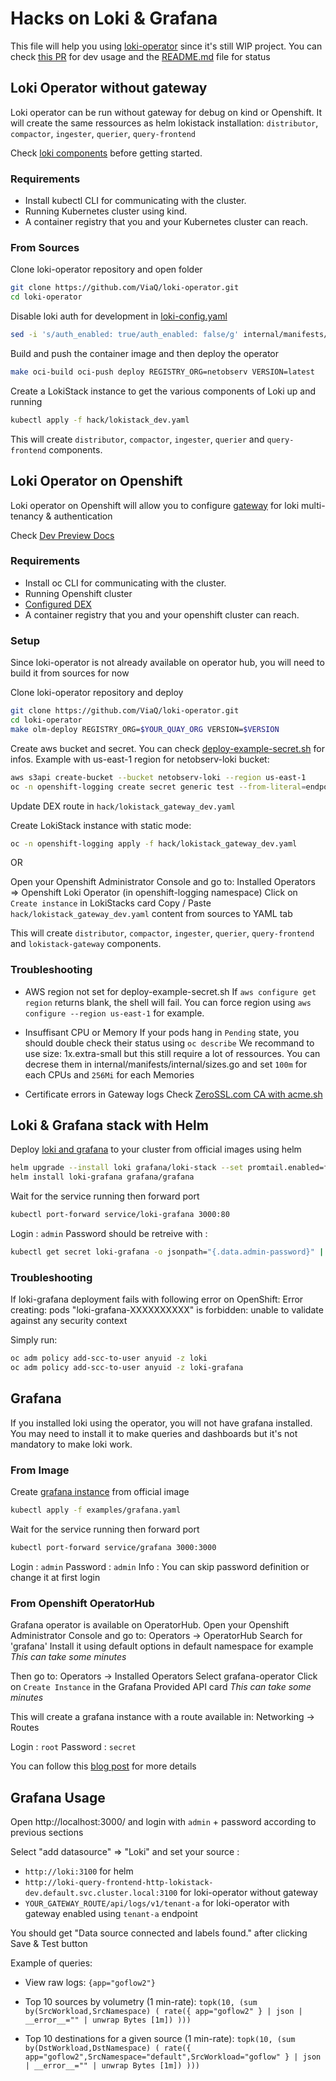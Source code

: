 # Hacks on Loki & Grafana
This file will help you using [loki-operator](https://github.com/ViaQ/loki-operator) since it's still WIP project.
You can check [this PR](https://github.com/ViaQ/loki-operator/pull/99) for dev usage and the [README.md](https://github.com/ViaQ/loki-operator/blob/master/README.md) file for status

## Loki Operator without gateway
Loki operator can be run without gateway for debug on kind or Openshift. It will create the same ressources as helm lokistack installation:
`distributor`, `compactor`, `ingester`, `querier`, `query-frontend`

Check [loki components](https://grafana.com/docs/loki/latest/fundamentals/architecture/#components) before getting started.

### Requirements
- Install kubectl CLI for communicating with the cluster.
- Running Kubernetes cluster using kind.
- A container registry that you and your Kubernetes cluster can reach.

### From Sources

Clone loki-operator repository and open folder
```bash
git clone https://github.com/ViaQ/loki-operator.git
cd loki-operator
```

Disable loki auth for development in [loki-config.yaml](https://github.com/ViaQ/loki-operator/blob/master/internal/manifests/internal/config/loki-config.yaml#L2)
```bash
sed -i 's/auth_enabled: true/auth_enabled: false/g' internal/manifests/internal/config/loki-config.yaml
```

Build and push the container image and then deploy the operator
```bash
make oci-build oci-push deploy REGISTRY_ORG=netobserv VERSION=latest
```

Create a LokiStack instance to get the various components of Loki up and running
```bash
kubectl apply -f hack/lokistack_dev.yaml
```

This will create `distributor`, `compactor`, `ingester`, `querier` and `query-frontend` components.

## Loki Operator on Openshift
Loki operator on Openshift will allow you to configure [gateway](https://github.com/observatorium/api) for loki multi-tenancy & authentication

Check [Dev Preview Docs](https://github.com/ViaQ/loki-operator/pull/99)

### Requirements
- Install oc CLI for communicating with the cluster.
- Running Openshift cluster
- [Configured DEX](https://github.com/netobserv/documents/blob/main/hack_dex.md)
- A container registry that you and your openshift cluster can reach.

### Setup
Since loki-operator is not already available on operator hub, you will need to build it from sources for now

Clone loki-operator repository and deploy
```bash
git clone https://github.com/ViaQ/loki-operator.git
cd loki-operator
make olm-deploy REGISTRY_ORG=$YOUR_QUAY_ORG VERSION=$VERSION
```

Create aws bucket and secret. You can check [deploy-example-secret.sh](https://github.com/ViaQ/loki-operator/blob/master/hack/deploy-example-secret.sh) for infos.
Example with us-east-1 region for netobserv-loki bucket:
```bash
aws s3api create-bucket --bucket netobserv-loki --region us-east-1
oc -n openshift-logging create secret generic test --from-literal=endpoint="https://s3.us-east-1.amazonaws.com" --from-literal=region="eu-east-1" --from-literal=bucketnames="netobserv-loki" --from-literal=access_key_id="XXXXXXXXXXXXXXXXXXXX" --from-literal=access_key_secret="XXXXXXXXXXXXXXXXXXXXXXXXXXXXXXXXXXXXXXXX"
```

Update DEX route in `hack/lokistack_gateway_dev.yaml`

Create LokiStack instance with static mode:
```bash
oc -n openshift-logging apply -f hack/lokistack_gateway_dev.yaml
```

OR

Open your Openshift Administrator Console and go to:
    Installed Operators => Openshift Loki Operator (in openshift-logging namespace) 
    Click on `Create instance` in LokiStacks card
    Copy / Paste `hack/lokistack_gateway_dev.yaml` content from sources to YAML tab

This will create `distributor`, `compactor`, `ingester`, `querier`, `query-frontend` and `lokistack-gateway` components.

### Troubleshooting
- AWS region not set for deploy-example-secret.sh
If `aws configure get region` returns blank, the shell will fail. 
You can force region using `aws configure --region us-east-1` for example.

- Insuffisant CPU or Memory
If your pods hang in `Pending` state, you should double check their status using `oc describe`
We recommand to use size: 1x.extra-small but this still require a lot of ressources. 
You can decrese them in internal/manifests/internal/sizes.go and set `100m` for each CPUs and `256Mi` for each Memories

- Certificate errors in Gateway logs
Check [ZeroSSL.com CA with acme.sh](https://github.com/netobserv/documents/blob/main/hack_dex.md#-ZeroSSL.com-CA-with-acme.sh)

## Loki & Grafana stack with Helm

Deploy [loki and grafana](https://grafana.com/docs/loki/latest/installation/helm/#deploy-grafana-to-your-cluster) to your cluster from official images using helm
```bash
helm upgrade --install loki grafana/loki-stack --set promtail.enabled=false
helm install loki-grafana grafana/grafana
```

Wait for the service running then forward port
```bash
kubectl port-forward service/loki-grafana 3000:80
```

Login : `admin`
Password should be retreive with :
```bash
kubectl get secret loki-grafana -o jsonpath="{.data.admin-password}" | base64 --decode ; echo
```

### Troubleshooting
If loki-grafana deployment fails with following error on OpenShift:
Error creating: pods "loki-grafana-XXXXXXXXXX" is forbidden: unable to validate against any security context

Simply run:
```bash
oc adm policy add-scc-to-user anyuid -z loki
oc adm policy add-scc-to-user anyuid -z loki-grafana
```

## Grafana
If you installed loki using the operator, you will not have grafana installed. You may need to install it to make queries and dashboards but it's not mandatory to make loki work.

### From Image

Create [grafana instance](https://grafana.com/docs/grafana/latest/installation/kubernetes/) from official image
```bash
kubectl apply -f examples/grafana.yaml
```

Wait for the service running then forward port
```bash
kubectl port-forward service/grafana 3000:3000
```

Login : `admin`
Password : `admin`
Info : You can skip password definition or change it at first login

### From Openshift OperatorHub
Grafana operator is available on OperatorHub. Open your Openshift Administrator Console and go to:
    Operators -> OperatorHub
    Search for 'grafana'
    Install it using default options in default namespace for example
    *This can take some minutes*

Then go to:
    Operators -> Installed Operators
    Select grafana-operator
    Click on `Create Instance` in the Grafana Provided API card
    *This can take some minutes*

This will create a grafana instance with a route available in:
    Networking -> Routes

Login : `root`
Password : `secret`

You can follow this [blog post](https://www.redhat.com/en/blog/custom-grafana-dashboards-red-hat-openshift-container-platform-4) for more details

## Grafana Usage

Open http://localhost:3000/ and login with `admin` + password according to previous sections

Select "add datasource" => "Loki" and set your source :
- `http://loki:3100` for helm
- `http://loki-query-frontend-http-lokistack-dev.default.svc.cluster.local:3100` for loki-operator without gateway
- `YOUR_GATEWAY_ROUTE/api/logs/v1/tenant-a` for loki-operator with gateway enabled using `tenant-a` endpoint

You should get "Data source connected and labels found." after clicking Save & Test button

Example of queries:
- View raw logs:
`{app="goflow2"}`

- Top 10 sources by volumetry (1 min-rate):
`topk(10, (sum by(SrcWorkload,SrcNamespace) ( rate({ app="goflow2" } | json | __error__="" | unwrap Bytes [1m]) )))`

- Top 10 destinations for a given source (1 min-rate):
`topk(10, (sum by(DstWorkload,DstNamespace) ( rate({ app="goflow2",SrcNamespace="default",SrcWorkload="goflow" } | json | __error__="" | unwrap Bytes [1m]) )))`